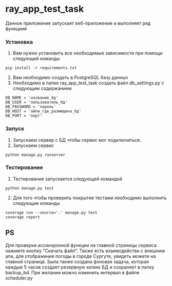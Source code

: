 # ray_app_test_task

Данное приложение запускает веб-приложение и выполняет ряд функциий

### Установка
1. Вам нужно установить все необходимые зависимости при помощи следующей команды
```
pip install -r requirements.txt
```
2. Вам необходимо создать в PostgreSQL базу данных
3. Необходимо в папке ray_app_test_task создать файл db_settings.py с следующим содержанием
```
DB_NAME = 'название_бд'
DB_USER = 'пользователь_бд'
DB_PASSWORD = 'пароль'
DB_HOST = 'айпи_где_размещена_бд'
DB_PORT = 'порт'
```
### Запуск

1. Запускаем сервер с БД чтобы сервис мог подключиться.
2. Запускаем сервис
```
python manage.py runserver
```

### Тестирование
1. Тестирование запускается следующей командой
```
python manage.py test
```
2. Для того чтобы проверить покрытие тестами необходимо выполнить следующие команды
```
coverage run --source='.' manage.py test
coverage report
```

## PS
Для проверки ассинхронной функции на главной страницы сервиса нажмите кнопку "Скачать файл".
Также есть взаимодействи с внешним апи, для отображения погоды в городе Сургуте, увидеть можете на главной странице.
Была также создана фоновая задача, которая каждые 5 часов создает резервную копию БД и сохраняет в папку backup_bd. При желании можно изменить интервал в файле scheduler.py

